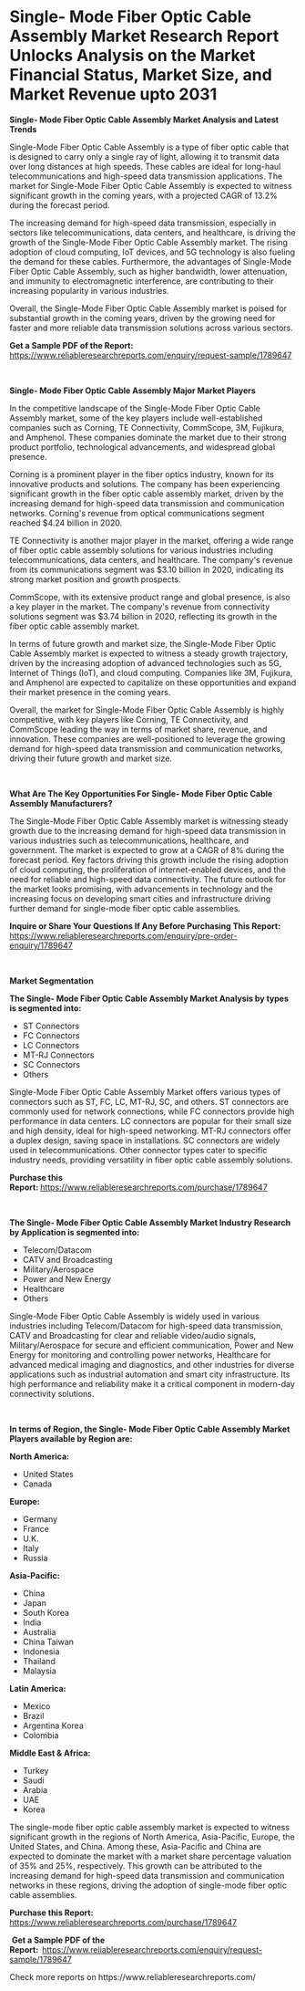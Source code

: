 <p><h1>Single- Mode Fiber Optic Cable Assembly Market Research Report Unlocks Analysis on the Market Financial Status, Market Size, and Market Revenue upto 2031</h1></p><p><strong>Single- Mode Fiber Optic Cable Assembly Market Analysis and Latest Trends</strong></p>
<p><p>Single-Mode Fiber Optic Cable Assembly is a type of fiber optic cable that is designed to carry only a single ray of light, allowing it to transmit data over long distances at high speeds. These cables are ideal for long-haul telecommunications and high-speed data transmission applications. The market for Single-Mode Fiber Optic Cable Assembly is expected to witness significant growth in the coming years, with a projected CAGR of 13.2% during the forecast period.</p><p>The increasing demand for high-speed data transmission, especially in sectors like telecommunications, data centers, and healthcare, is driving the growth of the Single-Mode Fiber Optic Cable Assembly market. The rising adoption of cloud computing, IoT devices, and 5G technology is also fueling the demand for these cables. Furthermore, the advantages of Single-Mode Fiber Optic Cable Assembly, such as higher bandwidth, lower attenuation, and immunity to electromagnetic interference, are contributing to their increasing popularity in various industries.</p><p>Overall, the Single-Mode Fiber Optic Cable Assembly market is poised for substantial growth in the coming years, driven by the growing need for faster and more reliable data transmission solutions across various sectors.</p></p>
<p><strong>Get a Sample PDF of the Report:&nbsp;</strong> <a href="https://www.reliableresearchreports.com/enquiry/request-sample/1789647">https://www.reliableresearchreports.com/enquiry/request-sample/1789647</a></p>
<p>&nbsp;</p>
<p><strong>Single- Mode Fiber Optic Cable Assembly Major Market Players</strong></p>
<p><p>In the competitive landscape of the Single-Mode Fiber Optic Cable Assembly market, some of the key players include well-established companies such as Corning, TE Connectivity, CommScope, 3M, Fujikura, and Amphenol. These companies dominate the market due to their strong product portfolio, technological advancements, and widespread global presence. </p><p>Corning is a prominent player in the fiber optics industry, known for its innovative products and solutions. The company has been experiencing significant growth in the fiber optic cable assembly market, driven by the increasing demand for high-speed data transmission and communication networks. Corning's revenue from optical communications segment reached $4.24 billion in 2020.</p><p>TE Connectivity is another major player in the market, offering a wide range of fiber optic cable assembly solutions for various industries including telecommunications, data centers, and healthcare. The company's revenue from its communications segment was $3.10 billion in 2020, indicating its strong market position and growth prospects.</p><p>CommScope, with its extensive product range and global presence, is also a key player in the market. The company's revenue from connectivity solutions segment was $3.74 billion in 2020, reflecting its growth in the fiber optic cable assembly market.</p><p>In terms of future growth and market size, the Single-Mode Fiber Optic Cable Assembly market is expected to witness a steady growth trajectory, driven by the increasing adoption of advanced technologies such as 5G, Internet of Things (IoT), and cloud computing. Companies like 3M, Fujikura, and Amphenol are expected to capitalize on these opportunities and expand their market presence in the coming years.</p><p>Overall, the market for Single-Mode Fiber Optic Cable Assembly is highly competitive, with key players like Corning, TE Connectivity, and CommScope leading the way in terms of market share, revenue, and innovation. These companies are well-positioned to leverage the growing demand for high-speed data transmission and communication networks, driving their future growth and market size.</p></p>
<p>&nbsp;</p>
<p><strong>What Are The Key Opportunities For Single- Mode Fiber Optic Cable Assembly Manufacturers?</strong></p>
<p><p>The Single-Mode Fiber Optic Cable Assembly market is witnessing steady growth due to the increasing demand for high-speed data transmission in various industries such as telecommunications, healthcare, and government. The market is expected to grow at a CAGR of 8% during the forecast period. Key factors driving this growth include the rising adoption of cloud computing, the proliferation of internet-enabled devices, and the need for reliable and high-speed data connectivity. The future outlook for the market looks promising, with advancements in technology and the increasing focus on developing smart cities and infrastructure driving further demand for single-mode fiber optic cable assemblies.</p></p>
<p><strong>Inquire or Share Your Questions If Any Before Purchasing This Report:</strong> <a href="https://www.reliableresearchreports.com/enquiry/pre-order-enquiry/1789647">https://www.reliableresearchreports.com/enquiry/pre-order-enquiry/1789647</a></p>
<p>&nbsp;</p>
<p><strong>Market Segmentation</strong></p>
<p><strong>The Single- Mode Fiber Optic Cable Assembly Market Analysis by types is segmented into:</strong></p>
<p><ul><li>ST Connectors</li><li>FC Connectors</li><li>LC Connectors</li><li>MT-RJ Connectors</li><li>SC Connectors</li><li>Others</li></ul></p>
<p><p>Single-Mode Fiber Optic Cable Assembly Market offers various types of connectors such as ST, FC, LC, MT-RJ, SC, and others. ST connectors are commonly used for network connections, while FC connectors provide high performance in data centers. LC connectors are popular for their small size and high density, ideal for high-speed networking. MT-RJ connectors offer a duplex design, saving space in installations. SC connectors are widely used in telecommunications. Other connector types cater to specific industry needs, providing versatility in fiber optic cable assembly solutions.</p></p>
<p><strong>Purchase this Report:&nbsp;</strong><a href="https://www.reliableresearchreports.com/purchase/1789647">https://www.reliableresearchreports.com/purchase/1789647</a></p>
<p>&nbsp;</p>
<p><strong>The Single- Mode Fiber Optic Cable Assembly Market Industry Research by Application is segmented into:</strong></p>
<p><ul><li>Telecom/Datacom</li><li>CATV and Broadcasting</li><li>Military/Aerospace</li><li>Power and New Energy</li><li>Healthcare</li><li>Others</li></ul></p>
<p><p>Single-Mode Fiber Optic Cable Assembly is widely used in various industries including Telecom/Datacom for high-speed data transmission, CATV and Broadcasting for clear and reliable video/audio signals, Military/Aerospace for secure and efficient communication, Power and New Energy for monitoring and controlling power networks, Healthcare for advanced medical imaging and diagnostics, and other industries for diverse applications such as industrial automation and smart city infrastructure. Its high performance and reliability make it a critical component in modern-day connectivity solutions.</p></p>
<p>&nbsp;</p>
<p><strong>In terms of Region, the Single- Mode Fiber Optic Cable Assembly Market Players available by Region are:</strong></p>
<p>
    <p> <strong> North America: </strong>
        <ul>
            <li>United States</li>
            <li>Canada</li>
        </ul>
        </p> 
    <p> <strong> Europe: </strong>
        <ul>
            <li>Germany</li>
            <li>France</li>
            <li>U.K.</li>
            <li>Italy</li>
            <li>Russia</li>
        </ul>
        </p> 
    <p> <strong> Asia-Pacific: </strong>
        <ul>
            <li>China</li>
            <li>Japan</li>
            <li>South Korea</li>
            <li>India</li>
            <li>Australia</li>
            <li>China Taiwan</li>
            <li>Indonesia</li>
            <li>Thailand</li>
            <li>Malaysia</li>
        </ul>
        </p> 
    <p> <strong> Latin America: </strong>
        <ul>
            <li>Mexico</li>
            <li>Brazil</li>
            <li>Argentina Korea</li>
            <li>Colombia</li>
        </ul>
        </p> 
    <p> <strong> Middle East & Africa: </strong>
        <ul>
            <li>Turkey</li>
            <li>Saudi</li>
            <li>Arabia</li>
            <li>UAE</li>
            <li>Korea</li>
        </ul>
    </p>
    </p>
<p><p>The single-mode fiber optic cable assembly market is expected to witness significant growth in the regions of North America, Asia-Pacific, Europe, the United States, and China. Among these, Asia-Pacific and China are expected to dominate the market with a market share percentage valuation of 35% and 25%, respectively. This growth can be attributed to the increasing demand for high-speed data transmission and communication networks in these regions, driving the adoption of single-mode fiber optic cable assemblies.</p></p>
<p><strong>Purchase this Report: </strong><a href="https://www.reliableresearchreports.com/purchase/1789647">https://www.reliableresearchreports.com/purchase/1789647</a></p>
<p>&nbsp;<strong>Get a Sample PDF of the Report:&nbsp;&nbsp;</strong><a href="https://www.reliableresearchreports.com/enquiry/request-sample/1789647">https://www.reliableresearchreports.com/enquiry/request-sample/1789647</a></p>
<p><strong></strong></p>
<p>Check more reports on https://www.reliableresearchreports.com/</p>